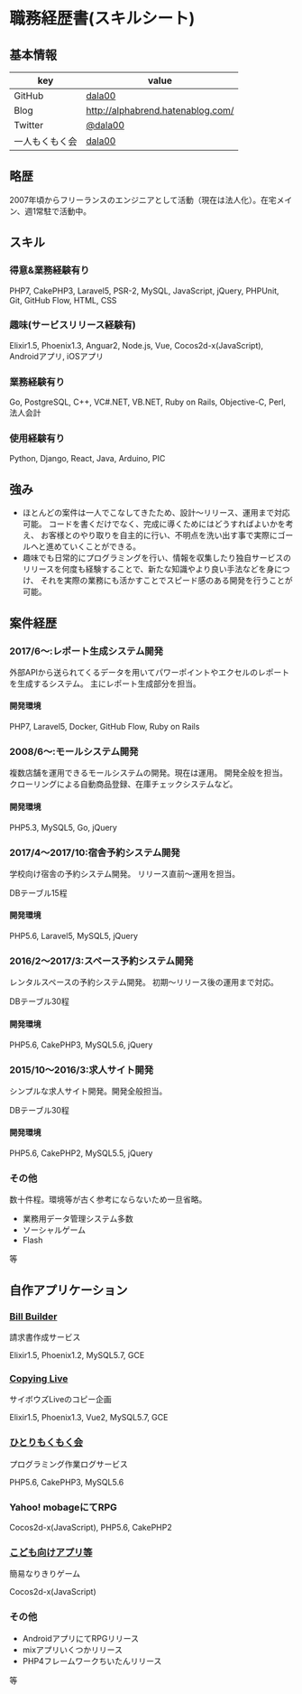 # 職務経歴書(スキルシート)

## 基本情報

|key|value|
|-----------|------------|
|GitHub|[dala00](https://github.com/dala00)|
|Blog|http://alphabrend.hatenablog.com/|
|Twitter|[@dala00](https://twitter.com/dala00)|
|一人もくもく会|[dala00](https://mokumoku.alphabrend.com/users/view/1)|

## 略歴

2007年頃からフリーランスのエンジニアとして活動（現在は法人化）。在宅メイン、週1常駐で活動中。

## スキル

### 得意&業務経験有り

PHP7, CakePHP3, Laravel5, PSR-2, MySQL, JavaScript, jQuery, PHPUnit, Git, GitHub Flow, HTML, CSS

### 趣味(サービスリリース経験有)

Elixir1.5, Phoenix1.3, Anguar2, Node.js, Vue, Cocos2d-x(JavaScript), Androidアプリ, iOSアプリ

### 業務経験有り

Go, PostgreSQL, C++, VC#.NET, VB.NET, Ruby on Rails, Objective-C, Perl, 法人会計

### 使用経験有り

Python, Django, React, Java, Arduino, PIC

## 強み

* ほとんどの案件は一人でこなしてきたため、設計〜リリース、運用まで対応可能。
コードを書くだけでなく、完成に導くためにはどうすればよいかを考え、
お客様とのやり取りを自主的に行い、不明点を洗い出す事で実際にゴールへと進めていくことができる。
* 趣味でも日常的にプログラミングを行い、情報を収集したり独自サービスのリリースを何度も経験することで、新たな知識やより良い手法などを身につけ、
それを実際の業務にも活かすことでスピード感のある開発を行うことが可能。

## 案件経歴

### 2017/6〜:レポート生成システム開発

外部APIから送られてくるデータを用いてパワーポイントやエクセルのレポートを生成するシステム。
主にレポート生成部分を担当。

#### 開発環境

PHP7, Laravel5, Docker, GitHub Flow, Ruby on Rails

### 2008/6〜:モールシステム開発

複数店舗を運用できるモールシステムの開発。現在は運用。
開発全般を担当。
クローリングによる自動商品登録、在庫チェックシステムなど。

#### 開発環境

PHP5.3, MySQL5, Go, jQuery

### 2017/4〜2017/10:宿舎予約システム開発

学校向け宿舎の予約システム開発。
リリース直前〜運用を担当。

DBテーブル15程

#### 開発環境

PHP5.6, Laravel5, MySQL5, jQuery

### 2016/2〜2017/3:スペース予約システム開発

レンタルスペースの予約システム開発。
初期〜リリース後の運用まで対応。

DBテーブル30程

#### 開発環境

PHP5.6, CakePHP3, MySQL5.6, jQuery

### 2015/10〜2016/3:求人サイト開発

シンプルな求人サイト開発。開発全般担当。

DBテーブル30程

#### 開発環境

PHP5.6, CakePHP2, MySQL5.5, jQuery

### その他

数十件程。環境等が古く参考にならないため一旦省略。

* 業務用データ管理システム多数
* ソーシャルゲーム
* Flash

等

## 自作アプリケーション

### [Bill Builder](https://bill.alphabrend.com)

請求書作成サービス

Elixir1.5, Phoenix1.2, MySQL5.7, GCE

### [Copying Live](https://live.alphabrend.com)

サイボウズLiveのコピー企画

Elixir1.5, Phoenix1.3, Vue2, MySQL5.7, GCE

### [ひとりもくもく会](https://mokumoku.alphabrend.com)

プログラミング作業ログサービス

PHP5.6, CakePHP3, MySQL5.6

### Yahoo! mobageにてRPG

Cocos2d-x(JavaScript), PHP5.6, CakePHP2

### [こども向けアプリ等](https://play.google.com/store/apps/developer?id=Alphabrend)

簡易なりきりゲーム

Cocos2d-x(JavaScript)

### その他

* AndroidアプリにてRPGリリース
* mixアプリいくつかリリース
* PHP4フレームワークちいたんリリース

等